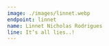 ```yaml
---
image: ./images/linnet.webp
endpoint: linnet
name: Linnet Nicholas Rodrigues
line: It’s all lies..!
---
```

